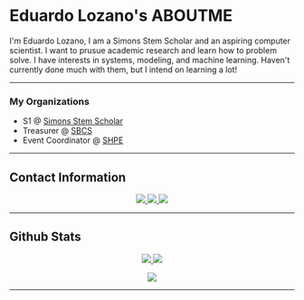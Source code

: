 # Eduardo Lozano's ABOUTME
I'm Eduardo Lozano, I am a Simons Stem Scholar and an aspiring computer scientist. I want to prusue academic research and learn how to problem solve. I have interests in systems, modeling, and machine learning. Haven't currently done much with them, but I intend on learning a lot!

---
### My Organizations
- S1 @ [Simons Stem Scholar](https://www.stonybrook.edu/simonsscholars/)
- Treasurer @ [SBCS](https://sbcs.io/)
- Event Coordinator @ [SHPE](https://www.stonybrookshpe.org/)
---

## Contact Information
<p align="center">
  <a href="https://www.linkedin.com/in/eduardo-lozano-8999a5244/">
    <img src="https://img.shields.io/badge/LinkedIn-0077B5?style=for-the-badge&logo=linkedin&logoColor=white">
  </a>
  <a href="mailto:eduardolozanoacademics@gmail.com">
    <img src="https://img.shields.io/badge/Gmail-D14836?style=for-the-badge&logo=gmail&logoColor=white">
  </a>
  <a href="https://www.eduardoloz.me/">
    <img src="https://img.shields.io/badge/my%20personal%20website-8A2BE2?style=for-the-badge">
  </a>
</p>
</p>

---
## Github Stats

<p align="center", justify-content:"space-evenly">
  <!-- GitHub Score (Assuming a general contributions widget) -->
  <a href="https://github.com/anuraghazra/github-readme-stats">
    <img src="https://github-readme-stats.vercel.app/api?username=eduardoloz&show_icons=true&theme=dracula"/>
  </a>
  <!-- GitHub Streak -->
  <a href="https://github.com/DenverCoder1/github-readme-streak-stats">
    <img src="https://github-readme-streak-stats.herokuapp.com/?user=eduardoloz&theme=dracula"/>
  </a>


<!-- Most Used Languages -->
<p align="center">
  <a href="https://github.com/anuraghazra/github-readme-stats">
    <img align="center" src="https://github-readme-stats.vercel.app/api/top-langs/?username=eduardoloz&layout=compact&theme=dracula"/>
  </a>
</p>

---


